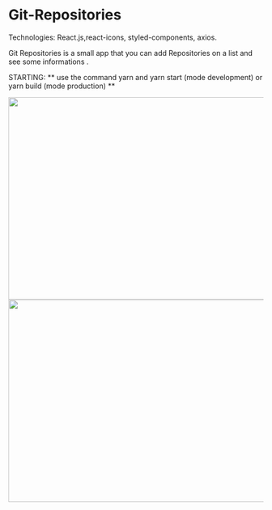# Git-Repositories

Technologies: React.js,react-icons, styled-components, axios.

Git Repositories is a small app that you can add Repositories on a list and see some informations .

STARTING: ** use the command yarn and yarn start (mode development) or yarn build (mode production) **

<img width="700" height="400" src="https://github.com/thailajf/Git-Repositories/blob/master/images/inicial.png"/>


<img width="700" height="400" src="https://github.com/thailajf/Git-Repositories/blob/master/images/repositorio.png"/>
